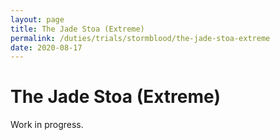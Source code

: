 ```yaml
---
layout: page
title: The Jade Stoa (Extreme)
permalink: /duties/trials/stormblood/the-jade-stoa-extreme
date: 2020-08-17
---
```


# The Jade Stoa (Extreme)

Work in progress.

